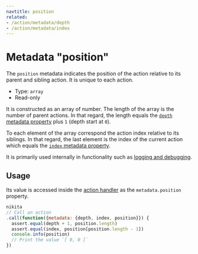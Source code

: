 ```yaml
---
navtitle: position
related:
- /action/metadata/depth
- /action/metadata/index
---
```


# Metadata "position"

The `position` metadata indicates the position of the action relative to its parent and sibling action. It is unique to each action.

* Type: `array`
* Read-only

It is constructed as an array of number. The length of the array is the number of parent actions. In that regard, the length equals the [`depth` metadata property](/current/metadata/depth/) plus `1` (depth start at `0`).

To each element of the array correspond the action index relative to its siblings. In that regard, the last element is the index of the current action which equals the [`index` metadata property](/current/metadata/index/).

It is primarily used internally in functionality such as [logging and debugging](/current/usages/logging_debugging).

## Usage

Its value is accessed inside the [action handler](/current/action/handler) as the `metadata.position` property.

```js
nikita
// Call an action
.call(function({metadata: {depth, index, position}}) {
  assert.equal(depth + 1, position.length)
  assert.equal(index, position[position.length - 1])
  console.info(position)
  // Print the value `[ 0, 0 ]`
})
```
